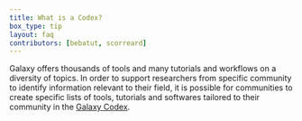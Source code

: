```yaml
---
title: What is a Codex?
box_type: tip
layout: faq
contributors: [bebatut, scorreard]
---
```


Galaxy offers thousands of tools and many tutorials and workflows on a diversity of topics. In order to support researchers from specific community to identify information relevant to their field, it is possible for communities to create specific lists of tools, tutorials and softwares tailored to their community in the [Galaxy Codex](https://github.com/galaxyproject/galaxy_codex).
